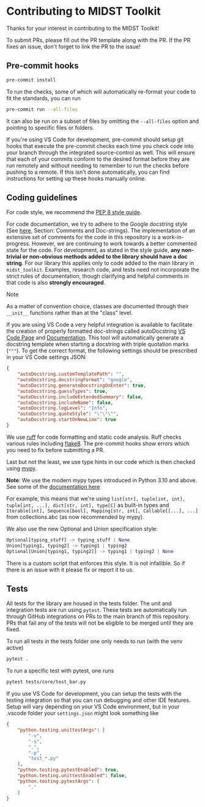 # Contributing to MIDST Toolkit

Thanks for your interest in contributing to the MIDST Toolkit!

To submit PRs, please fill out the PR template along with the PR. If the PR
fixes an issue, don't forget to link the PR to the issue!

## Pre-commit hooks

```bash
pre-commit install
```

To run the checks, some of which will automatically re-format your code to fit the standards, you can run
```bash
pre-commit run --all-files
```
It can also be run on a subset of files by omitting the `--all-files` option and pointing to specific files or folders.

If you're using VS Code for development, pre-commit should setup git hooks that execute the pre-commit checks each
time you check code into your branch through the integrated source-control as well. This will ensure that each of your
commits conform to the desired format before they are run remotely and without needing to remember to run the checks
before pushing to a remote. If this isn't done automatically, you can find instructions for setting up these hooks
manually online.

## Coding guidelines

For code style, we recommend the [PEP 8 style guide](https://peps.python.org/pep-0008/).

For code documentation, we try to adhere to the Google docstring style
(See [here](https://google.github.io/styleguide/pyguide.html), Section: Comments and Doc-strings). The implementation
of an extensive set of comments for the code in this repository is a work-in-progress. However, we are continuing to
work towards a better commented state for the code. For development, as stated in the style guide,
__any non-trivial or non-obvious methods added to the library should have a doc string__. For our library this
applies only to code added to the main library in `midst_toolkit`. Examples, research code, and tests need not
incorporate  the strict rules of documentation, though clarifying and helpful comments in that code is also
__strongly encouraged__.

> [!NOTE]
> As a matter of convention choice, classes are documented through their `__init__` functions rather than at the
> "class" level.

If you are using VS Code a very helpful integration is available to facilitate the creation of properly formatted
doc-strings called autoDocstring [VS Code Page](https://marketplace.visualstudio.com/items?itemName=njpwerner.autodocstring)
and [Documentation](https://github.com/NilsJPWerner/autoDocstring). This tool will automatically generate a docstring
template when starting a docstring with triple quotation marks (`"""`). To get the correct format, the following
settings should be prescribed in your VS Code settings JSON:

```json
{
    "autoDocstring.customTemplatePath": "",
    "autoDocstring.docstringFormat": "google",
    "autoDocstring.generateDocstringOnEnter": true,
    "autoDocstring.guessTypes": true,
    "autoDocstring.includeExtendedSummary": false,
    "autoDocstring.includeName": false,
    "autoDocstring.logLevel": "Info",
    "autoDocstring.quoteStyle": "\"\"\"",
    "autoDocstring.startOnNewLine": true
}
```

We use [ruff](https://docs.astral.sh/ruff/) for code formatting and static code
analysis. Ruff checks various rules including
[flake8](https://docs.astral.sh/ruff/faq/#how-does-ruff-compare-to-flake8). The pre-commit hooks show errors which
you need to fix before submitting a PR.

Last but not the least, we use type hints in our code which is then checked using
[mypy](https://mypy.readthedocs.io/en/stable/).

**Note**: We use the modern mypy types introduced in Python 3.10 and above. See some of the
[documentation here](https://mypy.readthedocs.io/en/stable/builtin_types.html)

For example, this means that we're using `list[str], tuple[int, int], tuple[int, ...], dict[str, int], type[C]` as
built-in types and `Iterable[int], Sequence[bool], Mapping[str, int], Callable[[...], ...]` from collections.abc
(as now recommended by mypy).

We also use the new Optional and Union specification style:
```python
Optional[typing_stuff] -> typing_stuff | None
Union[typing1, typing2] -> typing1 | typing2
Optional[Union[typing1, typing2]] -> typing1 | typing2 | None
```

There is a custom script that enforces this style. It is not infallible. So if there is an issue with it please fix or
report it to us.

## Tests

All tests for the library are housed in the tests folder. The unit and integration tests are run using `pytest`. These
tests are automatically run through GitHub integrations on PRs to the main branch of this repository. PRs that fail
any of the tests will not be eligible to be merged until they are fixed.

To run all tests in the tests folder one only needs to run (with the venv active)
```bash
pytest .
```
To run a specific test with pytest, one runs
```bash
pytest tests/core/test_bar.py
```

If you use VS Code for development, you can setup the tests with the testing integration so that you can run
debugging and other IDE features. Setup will vary depending on your VS Code environment, but in your .vscode
folder your `settings.json` might look something like

``` JSON
{
    "python.testing.unittestArgs": [
        "-v",
        "-s",
        ".",
        "-p",
        "test_*.py"
    ],
    "python.testing.pytestEnabled": true,
    "python.testing.unittestEnabled": false,
    "python.testing.pytestArgs": [
        "."
    ]
}
```
